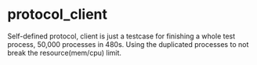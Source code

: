 # protocol_client

Self-defined protocol, client is just a testcase for finishing a whole test process, 50,000 processes in 480s. 
Using the duplicated processes to not break the resource(mem/cpu) limit.
